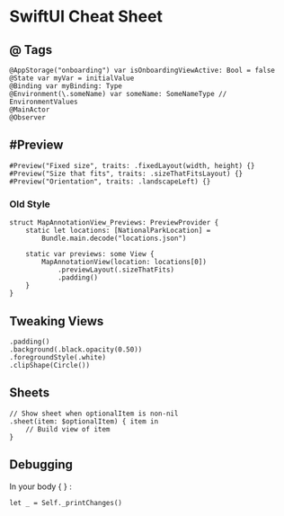 # SwiftUI Cheat Sheet

## @ Tags

    @AppStorage("onboarding") var isOnboardingViewActive: Bool = false
    @State var myVar = initialValue
    @Binding var myBinding: Type
    @Environment(\.someName) var someName: SomeNameType // EnvironmentValues
    @MainActor
    @Observer

## #Preview

    #Preview("Fixed size", traits: .fixedLayout(width, height) {}
    #Preview("Size that fits", traits: .sizeThatFitsLayout) {}
    #Preview("Orientation", traits: .landscapeLeft) {}
    
### Old Style

	struct MapAnnotationView_Previews: PreviewProvider {
	    static let locations: [NationalParkLocation] =
	    	Bundle.main.decode("locations.json")

	    static var previews: some View {
    	    MapAnnotationView(location: locations[0])
        	    .previewLayout(.sizeThatFits)
            	.padding()
 	    }
    }
 
## Tweaking Views

    .padding()
    .background(.black.opacity(0.50))
    .foregroundStyle(.white)
    .clipShape(Circle())

## Sheets

	// Show sheet when optionalItem is non-nil
    .sheet(item: $optionalItem) { item in
        // Build view of item
    }

## Debugging
In your body { } :

	let _ = Self._printChanges()